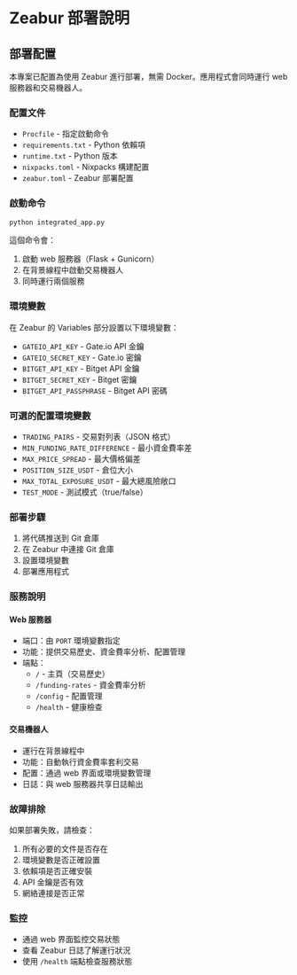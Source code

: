 # Zeabur 部署說明

## 部署配置

本專案已配置為使用 Zeabur 進行部署，無需 Docker。應用程式會同時運行 web 服務器和交易機器人。

### 配置文件

- `Procfile` - 指定啟動命令
- `requirements.txt` - Python 依賴項
- `runtime.txt` - Python 版本
- `nixpacks.toml` - Nixpacks 構建配置
- `zeabur.toml` - Zeabur 部署配置

### 啟動命令

```bash
python integrated_app.py
```

這個命令會：
1. 啟動 web 服務器（Flask + Gunicorn）
2. 在背景線程中啟動交易機器人
3. 同時運行兩個服務

### 環境變數

在 Zeabur 的 Variables 部分設置以下環境變數：

- `GATEIO_API_KEY` - Gate.io API 金鑰
- `GATEIO_SECRET_KEY` - Gate.io 密鑰
- `BITGET_API_KEY` - Bitget API 金鑰
- `BITGET_SECRET_KEY` - Bitget 密鑰
- `BITGET_API_PASSPHRASE` - Bitget API 密碼

### 可選的配置環境變數

- `TRADING_PAIRS` - 交易對列表（JSON 格式）
- `MIN_FUNDING_RATE_DIFFERENCE` - 最小資金費率差
- `MAX_PRICE_SPREAD` - 最大價格偏差
- `POSITION_SIZE_USDT` - 倉位大小
- `MAX_TOTAL_EXPOSURE_USDT` - 最大總風險敞口
- `TEST_MODE` - 測試模式（true/false）

### 部署步驟

1. 將代碼推送到 Git 倉庫
2. 在 Zeabur 中連接 Git 倉庫
3. 設置環境變數
4. 部署應用程式

### 服務說明

#### Web 服務器
- 端口：由 `PORT` 環境變數指定
- 功能：提供交易歷史、資金費率分析、配置管理
- 端點：
  - `/` - 主頁（交易歷史）
  - `/funding-rates` - 資金費率分析
  - `/config` - 配置管理
  - `/health` - 健康檢查

#### 交易機器人
- 運行在背景線程中
- 功能：自動執行資金費率套利交易
- 配置：通過 web 界面或環境變數管理
- 日誌：與 web 服務器共享日誌輸出

### 故障排除

如果部署失敗，請檢查：

1. 所有必要的文件是否存在
2. 環境變數是否正確設置
3. 依賴項是否正確安裝
4. API 金鑰是否有效
5. 網絡連接是否正常

### 監控

- 通過 web 界面監控交易狀態
- 查看 Zeabur 日誌了解運行狀況
- 使用 `/health` 端點檢查服務狀態 